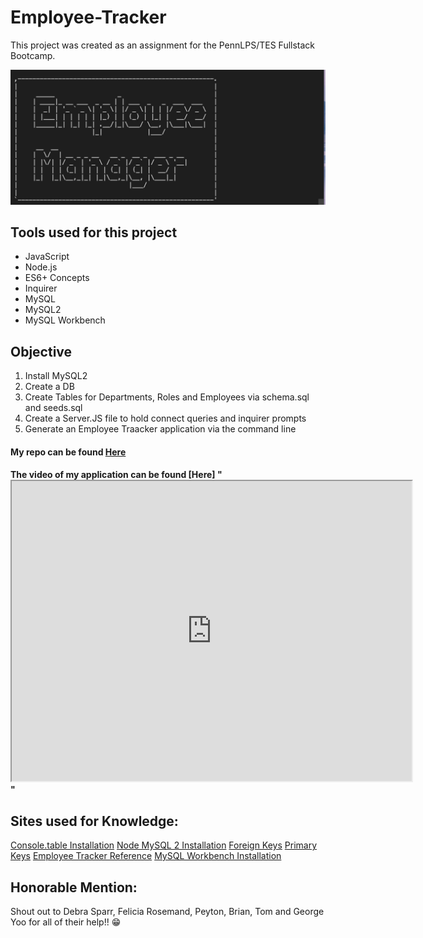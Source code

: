 # Employee-Tracker


This project was created as an assignment for the PennLPS/TES Fullstack Bootcamp.

<img src= "Screen Shot 2020-10-25 at 5.07.41 PM copy.jpg">


## Tools used for this project
- JavaScript
- Node.js
- ES6+ Concepts
- Inquirer
- MySQL
- MySQL2
- MySQL Workbench


## Objective
1.	Install MySQL2
2.  Create a DB
3.	Create Tables for Departments, Roles and Employees via schema.sql and seeds.sql
4.  Create a Server.JS file to hold connect queries and inquirer prompts
4.  Generate an Employee Traacker application via the command line


#### My repo can be found [Here](https://github.com/bmralph87/Employee-Tracker)

#### The video of my application can be found [Here] "<iframe src="https://drive.google.com/file/d/1WCCwD56TXZ1TlwL5D4MLAC1X_wzmuGpb/preview" width="640" height="480"></iframe>"


## Sites used for Knowledge:

[Console.table Installation](https://www.npmjs.com/package/console.table)
[Node MySQL 2 Installation](https://www.npmjs.com/package/mysql2)
[Foreign Keys](https://www.w3schools.com/sql/sql_foreignkey.asp)
[Primary Keys](https://www.w3schools.com/sql/sql_primarykey.ASP)
[Employee Tracker Reference](https://github.com/dsparr1010/Emp-Tacker)
[MySQL Workbench Installation](https://dev.mysql.com/downloads/workbench/)


## Honorable Mention:

Shout out to Debra Sparr, Felicia Rosemand, Peyton, Brian, Tom and George Yoo for all of their help!! 😁

